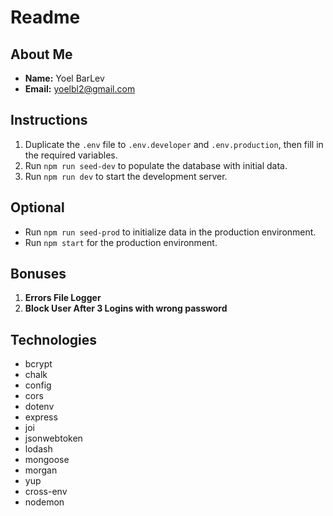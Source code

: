 # Readme

## About Me
- **Name:** Yoel BarLev
- **Email:** yoelbl2@gmail.com

## Instructions

1. Duplicate the `.env` file to `.env.developer` and `.env.production`, then fill in the required variables.
2. Run `npm run seed-dev` to populate the database with initial data.
3. Run `npm run dev` to start the development server.

## Optional

- Run `npm run seed-prod` to initialize data in the production environment.
- Run `npm start` for the production environment.

## Bonuses

1. **Errors File Logger**
2. **Block User After 3 Logins with wrong password**

## Technologies

- bcrypt
- chalk
- config
- cors
- dotenv
- express
- joi
- jsonwebtoken
- lodash
- mongoose
- morgan
- yup
- cross-env
- nodemon
